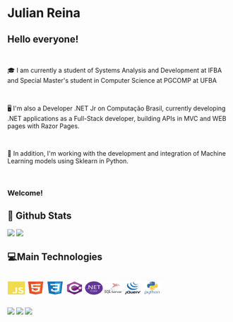 # Julian Reina 

## Hello everyone!

<br>

🎓 I am currently a student of Systems Analysis and Development at IFBA and Special Master's student in Computer Science at PGCOMP at UFBA

<br>

 🖥️ I'm also a Developer .NET Jr on Computação Brasil, currently developing .NET applications as a Full-Stack developer, building APIs in MVC and WEB pages with Razor Pages. 
 
 
 
 <br>
 
 🐍 In addition, I'm working with the development and integration of Machine Learning models using Sklearn in Python.
 
 <br>



### Welcome!

## 🚀 Github Stats

<div>

<img  width="50%" src="https://github-readme-stats.vercel.app/api?username=JulianReina96&show_icons=true&theme=yeblu#gh-dark-mode-only)](https://github.com/anuraghazra/github-readme-stats">
<img  width="48%" src="https://github-readme-stats.vercel.app/api/top-langs/?username=JulianReina96&layout=compact&theme=yeblu">
</div>



 ## 💻Main Technologies


<div style="display: inline_block"><br>
  <img align="center" alt="Julian-Js" height="30" width="40" src="https://raw.githubusercontent.com/devicons/devicon/master/icons/javascript/javascript-plain.svg">
  <img align="center" alt="Julian-HTML" height="30" width="40" src="https://raw.githubusercontent.com/devicons/devicon/master/icons/html5/html5-original.svg">
  <img align="center" alt="Julian-CSS" height="30" width="40" src="https://raw.githubusercontent.com/devicons/devicon/master/icons/css3/css3-original.svg">
  <img align="center" alt="Julian-Csharp" height="30" width="40" src="https://raw.githubusercontent.com/devicons/devicon/master/icons/csharp/csharp-original.svg">
  <img align="center" alt="Julian-Csharp" height="30" width="40" src="https://raw.githubusercontent.com/devicons/devicon/master/icons/dotnetcore/dotnetcore-original.svg">
  <img align="center" alt="Julian-Csharp" height="30" width="40" src="https://raw.githubusercontent.com/devicons/devicon/master/icons/microsoftsqlserver/microsoftsqlserver-original-wordmark.svg">
  <img align="center" alt="Julian-Csharp" height="30" width="40" src="https://raw.githubusercontent.com/devicons/devicon/master/icons/jquery/jquery-original-wordmark.svg">
  <img align="center" alt="Julian-Csharp" height="30" width="40" src="https://raw.githubusercontent.com/devicons/devicon/master/icons/python/python-original-wordmark.svg">
  
</div>

##

<div> 
 

<a href="https://discord.com/users/Julianreina#8672" target="_blank"><img src="https://img.shields.io/badge/Discord-7289DA?style=for-the-badge&logo=discord&logoColor=white" target="_blank"></a> 
<a href = "mailto:julianreina@gmail.com"><img src="https://img.shields.io/badge/-Gmail-%23333?style=for-the-badge&logo=gmail&logoColor=white" target="_blank"></a>
<a href="https://www.linkedin.com/in/JulianReina" target="_blank"><img src="https://img.shields.io/badge/-LinkedIn-%230077B5?style=for-the-badge&logo=linkedin&logoColor=white" target="_blank"></a> 
  
</div>


